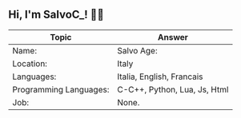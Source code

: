 ## Hi, I'm SalvoC_! 👨‍💻


 Topic | Answer
------------ | -------------
Name: | Salvo Age: | Currently 16
Location: | Italy
Languages: | Italia, English, Francais
Programming Languages: | C-C++, Python, Lua, Js, Html
Job: | None.
